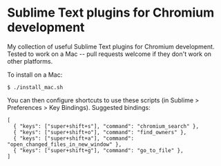 # Sublime Text plugins for Chromium development
My collection of useful Sublime Text plugins for Chromium development. Tested
to work on a Mac -- pull requests welcome if they don't work on other platforms.

To install on a Mac:
```
$ ./install_mac.sh
```

You can then configure shortcuts to use these scripts (in Sublime >
Preferences > Key Bindings). Suggested bindings:
```
[
  { "keys": ["super+shift+s"], "command": "chromium_search" },
  { "keys": ["super+shift+o"], "command": "find_owners" },
  { "keys": ["super+shift+a"], "command": "open_changed_files_in_new_window" },
  { "keys": ["super+shift+g"], "command": "go_to_file" },
]
```
